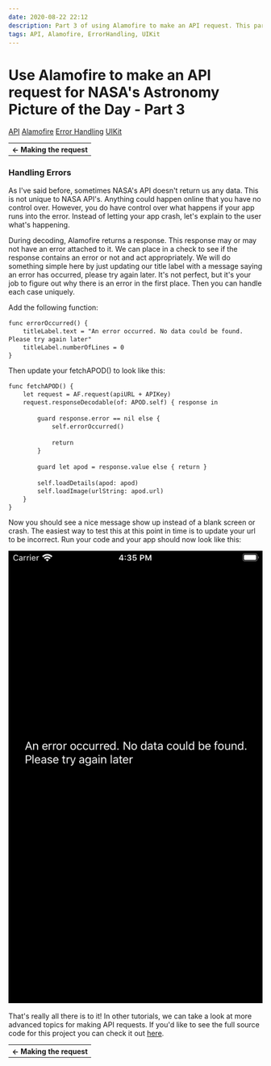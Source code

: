 ```yaml
---
date: 2020-08-22 22:12
description: Part 3 of using Alamofire to make an API request. This part closes out this tutorial by showing you how to handle errors.  
tags: API, Alamofire, ErrorHandling, UIKit
---
```

# Use Alamofire to make an API request for NASA's Astronomy Picture of the Day - Part 3

<div class="post-tags" markdown="1">
        <a class="post-category post-category-api" href="/tags/api">API</a>
        <a class="post-category post-category-alamofire" href="/tags/alamofire">Alamofire</a>
        <a class="post-category post-category-errorhandling" href="/tags/errorhandling">Error Handling</a>
        <a class="post-category post-category-uikit" href="/tags/uikit">UIKit</a>
</div>

<table class="posts-table">
    <tr>
        <th class="th-singl-left"><a href="/posts/04-requesting-data-from-an-api-02" style="text-decoration: none">&larr; Making the request</a></th>
    </tr>
</table>


### Handling Errors
As I've said before, sometimes NASA's API doesn't return us any data. This is not unique to NASA API's. Anything could happen online that you have no control over. However, you do have control over what happens if your app runs into the error. Instead of letting your app crash, let's explain to the user what's happening. 

During decoding, Alamofire returns a response. This response may or may not have an error attached to it. We can place in a check to see if the response contains an error or not and act appropriately. We will do something simple here by just updating our title label with a message saying an error has occurred, please try again later. It's not perfect, but it's your job to figure out why there is an error in the first place. Then you can handle each case uniquely.

Add the following function: 

```
func errorOccurred() {
    titleLabel.text = "An error occurred. No data could be found. Please try again later"
    titleLabel.numberOfLines = 0
}
```

Then update your fetchAPOD() to look like this:

```
func fetchAPOD() {
    let request = AF.request(apiURL + APIKey)
    request.responseDecodable(of: APOD.self) { response in
        
        guard response.error == nil else {
            self.errorOccurred()
            
            return
        }
        
        guard let apod = response.value else { return }
        
        self.loadDetails(apod: apod)
        self.loadImage(urlString: apod.url)
    }
}
```

Now you should see a nice message show up instead of a blank screen or crash. The easiest way to test this at this point in time is to update your url to be incorrect.  Run your code and your app should now look like this:

<img class="post-image img-md" src="/Images/Posts/04/04-06.png" alt="API Request Data and Image" width="800"/>

That's really all there is to it! In other tutorials, we can take a look at more advanced topics for making API requests. If you'd like to see the full source code for this project you can check it out [here](https://github.com/thomaskellough/iOS-Tutorials-UIKit-Swift/tree/master/APOD).

<table class="posts-table">
    <tr>
        <th class="th-singl-left"><a href="/posts/04-requesting-data-from-an-api-02" style="text-decoration: none">&larr; Making the request</a></th>
    </tr>
</table>
